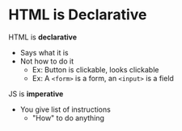 # HTML is Declarative

HTML is **declarative**
- Says what it is
- Not how to do it
  - Ex: Button is clickable, looks clickable
  - Ex: A `<form>` is a form, an `<input>` is a field

JS is **imperative**
- You give list of instructions
  - "How" to do anything

